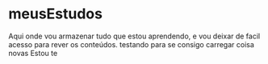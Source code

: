 # meusEstudos
Aqui onde vou armazenar tudo que estou aprendendo, e vou deixar de facil acesso para rever os conteúdos.
testando para se consigo carregar coisa novas
Estou te